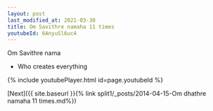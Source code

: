 ```yaml
---
layout: post
last_modified_at: 2021-03-30
title: Om Savithre namaha 11 times
youtubeId: 6AnyuSl6uc4
---
```

 
 
Om Savithre nama 
 
 -  Who creates everything 
 
  
 
  
 
 
 
 
 
 


{% include youtubePlayer.html id=page.youtubeId %}
 
[Next]({{ site.baseurl }}{% link  split1/_posts/2014-04-15-Om dhathre namaha 11 times.md%})
 
